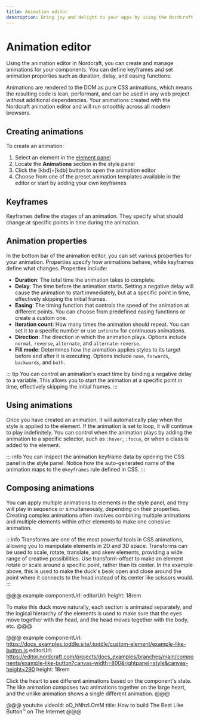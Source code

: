 ```yaml
---
title: Animation editor
description: Bring joy and delight to your apps by using the Nordcraft animation editor to generate CSS animations in an intuitive visual interface.
---
```


# Animation editor

Using the animation editor in Nordcraft, you can create and manage animations for your components. You can define keyframes and set animation properties such as duration, delay, and easing functions.

Animations are rendered to the DOM as pure CSS animations, which means the resulting code is lean, performant, and can be used in any web project without additional dependencies. Your animations created with the Nordcraft animation editor and will run smoothly across all modern browsers.

## Creating animations

To create an animation:

1. Select an element in the [element panel](/the-editor/element-panel)
2. Locate the **Animations** section in the style panel
3. Click the [kbd]+[kdb] button to open the animation editor
4. Choose from one of the preset animation templates available in the editor or start by adding your own keyframes

## Keyframes

Keyframes define the stages of an animation. They specify what should change at specific points in time during the animation.

## Animation properties

In the bottom bar of the animation editor, you can set various properties for your animation. Properties specify how animations behave, while keyframes define what changes. Properties include:

- **Duration**: The total time the animation takes to complete.
- **Delay**: The time before the animation starts. Setting a negative delay will cause the animation to start immediately, but at a specific point in time, effectively skipping the initial frames.
- **Easing**: The timing function that controls the speed of the animation at different points. You can choose from predefined easing functions or create a custom one.
- **Iteration count**: How many times the animation should repeat. You can set it to a specific number or use `infinite` for continuous animations.
- **Direction**: The direction in which the animation plays. Options include `normal`, `reverse`, `alternate`, and `alternate-reverse`.
- **Fill mode**: Determines how the animation applies styles to its target before and after it is executing. Options include `none`, `forwards`, `backwards`, and `both`.

::: tip
You can control an animation's exact time by binding a negative delay to a variable. This allows you to start the animation at a specific point in time, effectively skipping the initial frames.
:::

## Using animations

Once you have created an animation, it will automatically play when the style is applied to the element. If the animation is set to loop, it will continue to play indefinitely. You can control when the animation plays by adding the animation to a specific selector, such as `:hover`, `:focus`, or when a class is added to the element.

::: info
You can inspect the animation keyframe data by opening the CSS panel in the style panel. Notice how the auto-generated name of the animation maps to the `@keyframes` rule defined in CSS.
:::

## Composing animations

You can apply multiple animations to elements in the style panel, and they will play in sequence or simultaneously, depending on their properties. Creating complex animations often involves combining multiple animations and multiple elements within other elements to make one cohesive animation.

:::info
Transforms are one of the most powerful tools in CSS animations, allowing you to manipulate elements in 2D and 3D space. Transforms can be used to scale, rotate, translate, and skew elements, providing a wide range of creative possibilities. Use transform-offset to make an element rotate or scale around a specific point, rather than its center. In the example above, this is used to make the duck's beak open and close around the point where it connects to the head instead of its center like scissors would.
:::

@@@ example
componentUrl:
editorUrl:
height: 18rem

To make this duck move naturally, each section is animated separately, and the logical hierarchy of the elements is used to make sure that the eyes move together with the head, and the head moves together with the body, etc.
@@@

@@@ example
componentUrl: https://docs_examples.toddle.site/.toddle/custom-element/example-like-button.js
editorUrl: https://editor.nordcraft.com/projects/docs_examples/branches/main/components/example-like-button?canvas-width=800&rightpanel=style&canvas-height=290
height: 18rem

Click the heart to see different animations based on the component's state. The like animation composes two animations together on the large heart, and the unlike animation shows a single different animation.
@@@

@@@ youtube
videoId: oO_hNhzLOmM
title: How to build The Best Like Button™️ on The Internet
@@@
